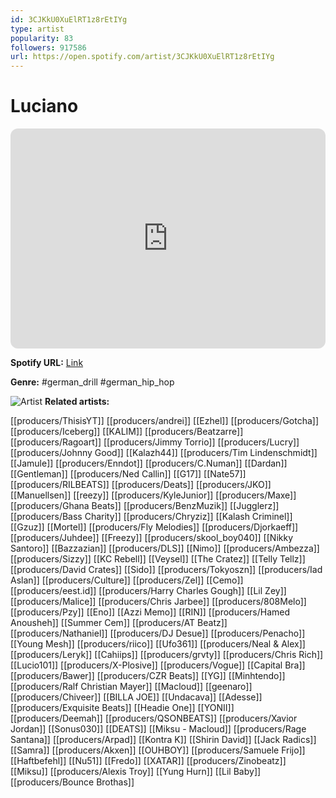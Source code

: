 ```yaml
---
id: 3CJKkU0XuElRT1z8rEtIYg
type: artist
popularity: 83
followers: 917586
url: https://open.spotify.com/artist/3CJKkU0XuElRT1z8rEtIYg
---
```

# Luciano

<iframe style="border-radius:12px" src="https://open.spotify.com/embed/artist/3CJKkU0XuElRT1z8rEtIYg" width="100%" height="352" frameBorder="0" allowfullscreen="" allow="autoplay; clipboard-write; encrypted-media; fullscreen; picture-in-picture" loading="lazy"></iframe>

**Spotify URL:** [Link](https://open.spotify.com/artist/3CJKkU0XuElRT1z8rEtIYg)

**Genre:**  #german_drill #german_hip_hop

![Artist](https://i.scdn.co/image/ab6761610000e5ebb84195261d8a6649862b3f85)
**Related artists:**

[[producers/ThisisYT]]
[[producers/andrei]]
[[Ezhel]]
[[producers/Gotcha]]
[[producers/Iceberg]]
[[KALIM]]
[[producers/Beatzarre]]
[[producers/Ragoart]]
[[producers/Jimmy Torrio]]
[[producers/Lucry]]
[[producers/Johnny Good]]
[[Kalazh44]]
[[producers/Tim Lindenschmidt]]
[[Jamule]]
[[producers/Enndot]]
[[producers/C.Numan]]
[[Dardan]]
[[Gentleman]]
[[producers/Ned Callin]]
[[G17]]
[[Nate57]]
[[producers/RILBEATS]]
[[producers/Deats]]
[[producers/JKO]]
[[Manuellsen]]
[[reezy]]
[[producers/KyleJunior]]
[[producers/Maxe]]
[[producers/Ghana Beats]]
[[producers/BenzMuzik]]
[[Jugglerz]]
[[producers/Bass Charity]]
[[producers/Chryziz]]
[[Kalash Criminel]]
[[Gzuz]]
[[Mortel]]
[[producers/Fly Melodies]]
[[producers/Djorkaeff]]
[[producers/Juhdee]]
[[Freezy]]
[[producers/skool_boy040]]
[[Nikky Santoro]]
[[Bazzazian]]
[[producers/DLS]]
[[Nimo]]
[[producers/Ambezza]]
[[producers/Sizzy]]
[[KC Rebell]]
[[Veysel]]
[[The Cratez]]
[[Telly Tellz]]
[[producers/David Crates]]
[[Sido]]
[[producers/Tokyoszn]]
[[producers/Iad Aslan]]
[[producers/Culture]]
[[producers/Zel]]
[[Cemo]]
[[producers/eest.id]]
[[producers/Harry Charles Gough]]
[[Lil Zey]]
[[producers/Malice]]
[[producers/Chris Jarbee]]
[[producers/808Melo]]
[[producers/Pzy]]
[[Eno]]
[[Azzi Memo]]
[[RIN]]
[[producers/Hamed Anousheh]]
[[Summer Cem]]
[[producers/AT Beatz]]
[[producers/Nathaniel]]
[[producers/DJ Desue]]
[[producers/Penacho]]
[[Young Mesh]]
[[producers/riico]]
[[Ufo361]]
[[producers/Neal & Alex]]
[[producers/Leryk]]
[[Cahiips]]
[[producers/grvty]]
[[producers/Chris Rich]]
[[Lucio101]]
[[producers/X-Plosive]]
[[producers/Vogue]]
[[Capital Bra]]
[[producers/Bawer]]
[[producers/CZR Beats]]
[[YG]]
[[Minhtendo]]
[[producers/Ralf Christian Mayer]]
[[Macloud]]
[[geenaro]]
[[producers/Chiveer]]
[[BILLA JOE]]
[[Undacava]]
[[Adesse]]
[[producers/Exquisite Beats]]
[[Headie One]]
[[YONII]]
[[producers/Deemah]]
[[producers/QSONBEATS]]
[[producers/Xavior Jordan]]
[[Sonus030]]
[[DEATS]]
[[Miksu - Macloud]]
[[producers/Rage Santana]]
[[producers/Arpad]]
[[Kontra K]]
[[Shirin David]]
[[Jack Radics]]
[[Samra]]
[[producers/Akxen]]
[[OUHBOY]]
[[producers/Samuele Frijo]]
[[Haftbefehl]]
[[Nu51]]
[[Fredo]]
[[XATAR]]
[[producers/Zinobeatz]]
[[Miksu]]
[[producers/Alexis Troy]]
[[Yung Hurn]]
[[Lil Baby]]
[[producers/Bounce Brothas]]
